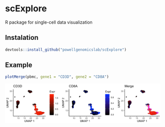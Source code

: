 # scExplore

R package for single-cell data visualization

## Instalation

```r
devtools::install_github("powellgenomicslab/scExplore")
```

## Example

```r
plotMerge(pbmc, gene1 = "CD3D", gene2 = "CD8A")
```

![Example](misc/example.png)
